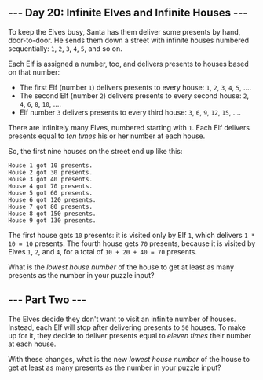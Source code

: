 --- Day 20: Infinite Elves and Infinite Houses ---
--------------------------------------------------

To keep the Elves busy, Santa has them deliver some presents by hand, door-to-door. He sends them down a street with infinite houses numbered sequentially: `1`, `2`, `3`, `4`, `5`, and so on.


Each Elf is assigned a number, too, and delivers presents to houses based on that number:


* The first Elf (number `1`) delivers presents to every house: `1`, `2`, `3`, `4`, `5`, ....
* The second Elf (number `2`) delivers presents to every second house: `2`, `4`, `6`, `8`, `10`, ....
* Elf number `3` delivers presents to every third house: `3`, `6`, `9`, `12`, `15`, ....


There are infinitely many Elves, numbered starting with `1`. Each Elf delivers presents equal to *ten times* his or her number at each house.


So, the first nine houses on the street end up like this:



```
House 1 got 10 presents.
House 2 got 30 presents.
House 3 got 40 presents.
House 4 got 70 presents.
House 5 got 60 presents.
House 6 got 120 presents.
House 7 got 80 presents.
House 8 got 150 presents.
House 9 got 130 presents.

```

The first house gets `10` presents: it is visited only by Elf `1`, which delivers `1 * 10 = 10` presents. The fourth house gets `70` presents, because it is visited by Elves `1`, `2`, and `4`, for a total of `10 + 20 + 40 = 70` presents.


What is the *lowest house number* of the house to get at least as many presents as the number in your puzzle input?


--- Part Two ---
----------------

The Elves decide they don't want to visit an infinite number of houses. Instead, each Elf will stop after delivering presents to `50` houses. To make up for it, they decide to deliver presents equal to *eleven times* their number at each house.


With these changes, what is the new *lowest house number* of the house to get at least as many presents as the number in your puzzle input?



